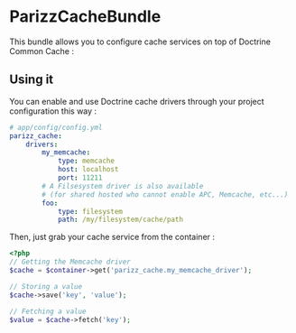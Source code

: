 ParizzCacheBundle
=================

This bundle allows you to configure cache services on top of Doctrine Common Cache :

## Using it

You can enable and use Doctrine cache drivers through your project configuration this way :

```yml
# app/config/config.yml
parizz_cache:
    drivers:
        my_memcache:
            type: memcache
            host: localhost
            port: 11211
        # A Filsesystem driver is also available
        # (for shared hosted who cannot enable APC, Memcache, etc...)
        foo:
            type: filesystem
            path: /my/filesystem/cache/path
```

Then, just grab your cache service from the container :

```php
<?php
// Getting the Memcache driver
$cache = $container->get('parizz_cache.my_memcache_driver');

// Storing a value
$cache->save('key', 'value');

// Fetching a value
$value = $cache->fetch('key');
```
